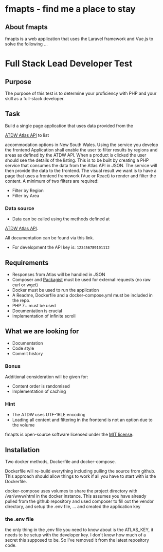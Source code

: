 # fmapts - find me a place to stay

## About fmapts

fmapts is a web application that uses the Laravel framework and Vue.js to solve the following ...

# Full Stack Lead Developer Test
## Purpose
The purpose of this test is to determine your proficiency with PHP
and your skill
as a full-stack developer.
## Task
Build a single page application that uses data provided from the

[ATDW Atlas API](http://developer.atdw.com.au/ATLAS/API/ATDWO-atlas.html) to list

accommodation options in New South Wales. Using the service you
develop the frontend
Application shall enable the user to filter results by regions and
areas as defined
by the ATDW API.
When a product is clicked the user should see the details of the
listing.
This is to be built by creating a PHP service that consumes the data
from the Atlas
API in JSON. The service will then provide the data to the frontend.
The visual result we want is to have a page that uses a frontend
framework
(Vue or React) to render and filter the content.
A minimum of two filters are required:
* Filter by Region
* Filter by Area
### Data source
* Data can be called using the methods defined at

[ATDW Atlas API](http://developer.atdw.com.au/ATLAS/API/ATDWO-atlas.html).

All documentation can be found via this link.
* For development the API key is: `123456789101112`
## Requirements
* Responses from Atlas will be handled in JSON
* Composer and [Packagist](https://packagist.org/) must be used for
external
requests (no raw curl or wget)
* Docker must be used to run the application
* A Readme, Dockerfile and a docker-compose.yml must be included in
the repo.
* PHP 7+ must be used
* Documentation is crucial
* Implementation of infinite scroll
## What we are looking for
* Documentation
* Code style
* Commit history

### Bonus
Additional consideration will be given for:
* Content order is randomised
* Implementation of caching
### Hint
* The ATDW uses UTF-16LE encoding
* Loading all content and filtering in the frontend is not an option
due to the
volume


fmapts is open-source software licensed under the [MIT license](https://opensource.org/licenses/MIT).

## Installation 
Two docker methods, Dockerfile and docker-compose.

Dockerfile will re-build everything including pulling the source from github. 
This approach should allow things to work if all you have to start with is the Dockerfile.

docker-compose uses volumes to share the project directory with /var/www/html in the docker instance. 
This assumes you have already pulled from the github repository and used composer to fill out the vendor directory,
and setup the .env file, ... and created the application key

### the .env file
the only thing in the ,env file you need to know about is the ATLAS_KEY, it needs to be setup with the developer key.
I don't know how much of a secret this supposed to be. So I've removed it from the latest repository code.


